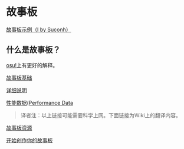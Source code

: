 # 故事板
[故事板示例（I by Suconh）](https://www.dropbox.com/s/z74mvodzk9u4zsc/suconh.i%20(with%20storyboard).zip?dl=0)

## 什么是故事板？
[osu!](https://osu.ppy.sh/help/wiki/Storyboards)上有更好的解释。

[故事板基础](https://www.notion.so/Storyboarding-Basics-7897a9b0112841b09bd5e0b465d22a51)

[详细说明](https://www.notion.so/Full-Specification-4aece3f705d0485495b64564167e76ce)

[性能数据(Performance Data](https://www.notion.so/194b52facc824d28a5756fb420d206c3?v=9f9b51b1ab2342d2876ee338a9648564)

> 译者注：以上链接可能需要科学上网。下面链接为Wiki上的翻译内容。



[故事板资源](https://github.com/Teages/Cytoid-wiki-Chinese/blob/master/guides/storybarding/Storyboardresource.md)

[开始创作你的故事板](https://github.com/Teages/Cytoid-wiki-Chinese/blob/master/guides/storybarding/storyboard_started.md)

